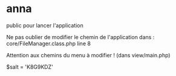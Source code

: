 # anna

public pour lancer l'application

Ne pas oublier de modifier le chemin de l'application dans : core/FileManager.class.php line 8

Attention aux chemins du menu à modifier ! (dans view/main.php)

$salt = 'K8G9KDZ'
